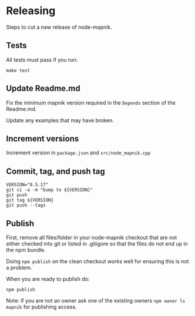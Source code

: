 # Releasing

Steps to cut a new release of node-mapnik.


## Tests

All tests must pass if you run:

    make test


## Update Readme.md

Fix the minimum mapnik version required in the `Depends` section of the Readme.md.

Update any examples that may have broken.


## Increment versions

Increment version in `package.json` and `src/node_mapnik.cpp`


## Commit, tag, and push tag

    VERSION="0.5.17"
    git ci -a -m "bump to ${VERSION}"
    git push
    git tag ${VERSION}
    git push --tags


## Publish

First, remove all files/folder in your node-mapnik checkout that are not either checked into git or listed in .gitigore so that the files do not end up in the npm bundle.

Doing `npm publish` on the clean checkout works well for ensuring this is not a problem.

When you are ready to publish do:

    npm publish
    
Note: if you are not an owner ask one of the existing owners `npm owner ls mapnik` for publishing access.